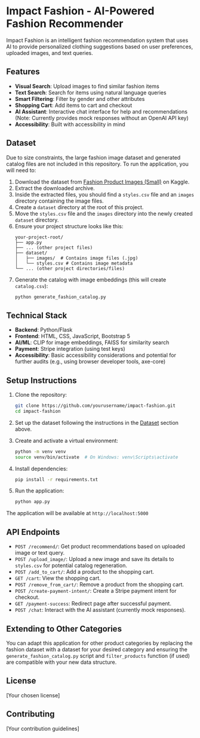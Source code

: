 # Impact Fashion - AI-Powered Fashion Recommender

Impact Fashion is an intelligent fashion recommendation system that uses AI to provide personalized clothing suggestions based on user preferences, uploaded images, and text queries.

## Features

- **Visual Search**: Upload images to find similar fashion items
- **Text Search**: Search for items using natural language queries
- **Smart Filtering**: Filter by gender and other attributes
- **Shopping Cart**: Add items to cart and checkout
- **AI Assistant**: Interactive chat interface for help and recommendations (Note: Currently provides mock responses without an OpenAI API key)
- **Accessibility**: Built with accessibility in mind

## Dataset

Due to size constraints, the large fashion image dataset and generated catalog files are not included in this repository. To run the application, you will need to:

1.  Download the dataset from [Fashion Product Images (Small)](https://www.kaggle.com/datasets/paramaggarwal/fashion-product-images-small) on Kaggle.
2.  Extract the downloaded archive.
3.  Inside the extracted files, you should find a `styles.csv` file and an `images` directory containing the image files.
4.  Create a `dataset` directory at the root of this project.
5.  Move the `styles.csv` file and the `images` directory into the newly created `dataset` directory.
6.  Ensure your project structure looks like this:
    ```
    your-project-root/
    ├── app.py
    ├── ... (other project files)
    ├── dataset/
    │   ├── images/  # Contains image files (.jpg)
    │   └── styles.csv # Contains image metadata
    └── ... (other project directories/files)
    ```
7.  Generate the catalog with image embeddings (this will create `catalog.csv`):
    ```bash
    python generate_fashion_catalog.py
    ```

## Technical Stack

- **Backend**: Python/Flask
- **Frontend**: HTML, CSS, JavaScript, Bootstrap 5
- **AI/ML**: CLIP for image embeddings, FAISS for similarity search
- **Payment**: Stripe integration (using test keys)
- **Accessibility**: Basic accessibility considerations and potential for further audits (e.g., using browser developer tools, axe-core)

## Setup Instructions

1.  Clone the repository:
    ```bash
    git clone https://github.com/yourusername/impact-fashion.git
    cd impact-fashion
    ```

2.  Set up the dataset following the instructions in the [Dataset](#dataset) section above.

3.  Create and activate a virtual environment:
    ```bash
    python -m venv venv
    source venv/bin/activate  # On Windows: venv\Scripts\activate
    ```

4.  Install dependencies:
    ```bash
    pip install -r requirements.txt
    ```

5.  Run the application:
    ```bash
    python app.py
    ```

The application will be available at `http://localhost:5000`

## API Endpoints

-   `POST /recommend/`: Get product recommendations based on uploaded image or text query.
-   `POST /upload_image/`: Upload a new image and save its details to `styles.csv` for potential catalog regeneration.
-   `POST /add_to_cart/`: Add a product to the shopping cart.
-   `GET /cart`: View the shopping cart.
-   `POST /remove_from_cart/`: Remove a product from the shopping cart.
-   `POST /create-payment-intent/`: Create a Stripe payment intent for checkout.
-   `GET /payment-success`: Redirect page after successful payment.
-   `POST /chat`: Interact with the AI assistant (currently mock responses).

## Extending to Other Categories

You can adapt this application for other product categories by replacing the fashion dataset with a dataset for your desired category and ensuring the `generate_fashion_catalog.py` script and `filter_products` function (if used) are compatible with your new data structure.

## License

[Your chosen license]

## Contributing

[Your contribution guidelines] 
